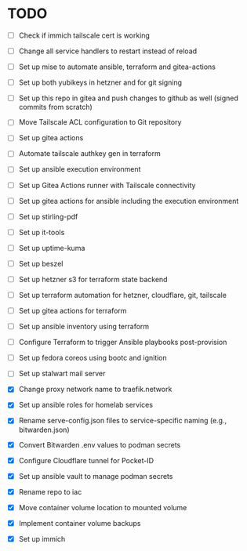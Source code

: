 # TODO

- [ ] Check if immich tailscale cert is working
- [ ] Change all service handlers to restart instead of reload
- [ ] Set up mise to automate ansible, terraform and gitea-actions
- [ ] Set up both yubikeys in hetzner and for git signing
- [ ] Set up this repo in gitea and push changes to github as well (signed commits from scratch)
- [ ] Move Tailscale ACL configuration to Git repository
- [ ] Set up gitea actions
- [ ] Automate tailscale authkey gen in terraform
- [ ] Set up ansible execution environment
- [ ] Set up Gitea Actions runner with Tailscale connectivity
- [ ] Set up gitea actions for ansible including the execution environment
- [ ] Set up stirling-pdf
- [ ] Set up it-tools
- [ ] Set up uptime-kuma
- [ ] Set up beszel
- [ ] Set up hetzner s3 for terraform state backend
- [ ] Set up terraform automation for hetzner, cloudflare, git, tailscale
- [ ] Set up gitea actions for terraform
- [ ] Set up ansible inventory using terraform
- [ ] Configure Terraform to trigger Ansible playbooks post-provision
- [ ] Set up fedora coreos using bootc and ignition
- [ ] Set up stalwart mail server

- [x] Change proxy network name to traefik.network
- [x] Set up ansible roles for homelab services
- [x] Rename serve-config.json files to service-specific naming (e.g., bitwarden.json)
- [x] Convert Bitwarden .env values to podman secrets
- [x] Configure Cloudflare tunnel for Pocket-ID
- [x] Set up ansible vault to manage podman secrets
- [x] Rename repo to iac
- [x] Move container volume location to mounted volume
- [x] Implement container volume backups
- [x] Set up immich

